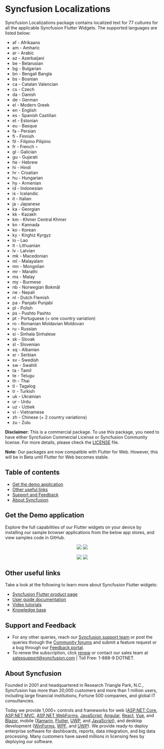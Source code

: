 # Syncfusion Localizations

Syncfusion Localizations package contains localized text for 77 cultures for all the applicable Syncfusion Flutter Widgets. The supported languages are listed below: 
     
*	af - Afrikaans
*	am - Amharic
*	ar - Arabic
*	az - Azerbaijani
*	be - Belarusian
*	bg - Bulgarian
*	bn - Bengali Bangla
*	bs - Bosnian
*	ca - Catalan Valencian
*	cs - Czech
*	da - Danish
*	de - German 
*	el - Modern Greek
*	en - English 
*	es - Spanish Castilian 
*	et - Estonian
*	eu - Basque
*	fa - Persian
*	fi - Finnish
*	fil - Filipino Pilipino
*	fr - French ¬
*	gl - Galician
*	gu - Gujarati
*	he - Hebrew
*	hi - Hindi
*	hr - Croatian
*	hu - Hungarian
*	hy - Armenian
*	id - Indonesian
*	is - Icelandic
*	it - Italian
*	ja - Japanese
*	ka - Georgian
*	kk - Kazakh
*	km - Khmer Central Khmer
*	kn - Kannada
*	ko - Korean
*	ky - Kirghiz Kyrgyz
*	lo - Lao
*	lt - Lithuanian
*	lv - Latvian
*	mk - Macedonian
*	ml - Malayalam
*	mn - Mongolian
*	mr - Marathi
*	ms - Malay
*	my - Burmese
*	nb - Norwegian Bokmål
*	ne - Nepali
*	nl - Dutch Flemish
*	pa - Panjabi Punjabi
*	pl - Polish
*	ps - Pushto Pashto
*	pt - Portuguese (+ one country variation)
*	ro - Romanian Moldavian Moldovan
*	ru - Russian
*	si - Sinhala Sinhalese
*	sk - Slovak
*	sl - Slovenian
*	sq - Albanian
*	sr - Serbian 
*	sv - Swedish
*	sw - Swahili
*	ta - Tamil
*	te - Telugu
*	th - Thai
*	tl - Tagalog
*	tr - Turkish
*	uk - Ukrainian
*	ur - Urdu
*	uz - Uzbek
*	vi - Vietnamese
*	zh - Chinese (+ 2 country variations)
*	zu - Zulu

**Disclaimer:** This is a commercial package. To use this package, you need to have either Syncfusion Commercial License or Syncfusion Community license. For more details, please check the [LICENSE](https://github.com/syncfusion/flutter-examples/blob/master/LICENSE) file.

**Note:** Our packages are now compatible with Flutter for Web. However, this will be in Beta until Flutter for Web becomes stable.

## Table of contents
- [Get the demo application](#get-the-demo-application)
- [Other useful links](#other-useful-links)
- [Support and Feedback](#support-and-feedback)
- [About Syncfusion](#about-syncfusion)

## Get the Demo application

Explore the full capabilities of our Flutter widgets on your device by installing our sample browser applications from the below app stores, and view samples code in GitHub.

<p align="center">
  <a href="https://play.google.com/store/apps/details?id=com.syncfusion.flutter.examples"><img src="https://cdn.syncfusion.com/content/images/FTControl/google-play.png"/></a>
  <a href="https://apps.apple.com/us/app/syncfusion-flutter-ui-widgets/id1475231341"><img src="https://cdn.syncfusion.com/content/images/FTControl/apple-button.png"/></a>
</p>
<p align="center">
  <a href="https://github.com/syncfusion/flutter-examples"><img src="https://cdn.syncfusion.com/content/images/FTControl/GitHub.png"/></a>
  <a href="https://flutter.syncfusion.com"><img src="https://cdn.syncfusion.com/content/images/FTControl/web_sample_browser.png"/></a>  
</p>

## Other useful links
Take a look at the following to learn more about Syncfusion Flutter widgets:

* [Syncfusion Flutter product page](https://www.syncfusion.com/flutter-widgets)
* [User guide documentation](https://help.syncfusion.com/flutter/introduction/overview)
* [Video tutorials](https://www.syncfusion.com/tutorial-videos/flutter)
* [Knowledge base](https://www.syncfusion.com/kb)

## Support and Feedback

* For any other queries, reach our [Syncfusion support team](https://www.syncfusion.com/support/directtrac/incidents/newincident) or post the queries through the [Community forums](https://www.syncfusion.com/forums) and submit a feature request or a bug through our [Feedback portal](https://www.syncfusion.com/feedback/flutter).
* To renew the subscription, click [renew](https://www.syncfusion.com/sales/products) or contact our sales team at salessupport@syncfusion.com | Toll Free: 1-888-9 DOTNET.

## About Syncfusion

Founded in 2001 and headquartered in Research Triangle Park, N.C., Syncfusion has more than 20,000 customers and more than 1 million users, including large financial institutions, Fortune 500 companies, and global IT consultancies.

Today we provide 1,000+ controls and frameworks for web ([ASP.NET Core](https://www.syncfusion.com/aspnet-core-ui-controls), [ASP.NET MVC](https://www.syncfusion.com/aspnet-mvc-ui-controls), [ASP.NET WebForms](https://www.syncfusion.com/jquery/aspnet-web-forms-ui-controls), [JavaScript](https://www.syncfusion.com/javascript-ui-controls), [Angular](https://www.syncfusion.com/angular-ui-components), [React](https://www.syncfusion.com/react-ui-components), [Vue](https://www.syncfusion.com/vue-ui-components), and [Blazor](https://www.syncfusion.com/blazor-components), mobile ([Xamarin](https://www.syncfusion.com/xamarin-ui-controls), [Flutter](https://www.syncfusion.com/flutter-widgets), [UWP](https://www.syncfusion.com/uwp-ui-controls), and [JavaScript](https://www.syncfusion.com/javascript-ui-controls)), and desktop development ([WinForms](https://www.syncfusion.com/winforms-ui-controls), [WPF](https://www.syncfusion.com/wpf-ui-controls), and [UWP](https://www.syncfusion.com/uwp-ui-controls)). We provide ready-to deploy enterprise software for dashboards, reports, data integration, and big data processing. Many customers have saved millions in licensing fees by deploying our software.